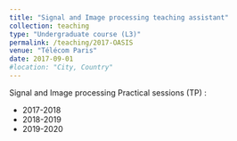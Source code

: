 ```yaml
---
title: "Signal and Image processing teaching assistant"
collection: teaching
type: "Undergraduate course (L3)"
permalink: /teaching/2017-OASIS
venue: "Télécom Paris"
date: 2017-09-01
#location: "City, Country"
---
```


Signal and Image processing Practical sessions (TP) :
* 2017-2018
* 2018-2019
* 2019-2020
